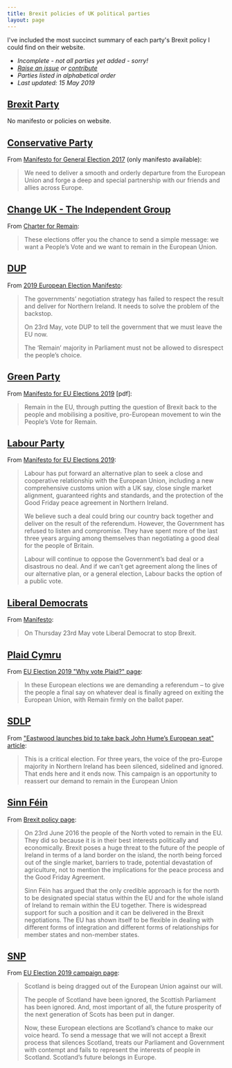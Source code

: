 ```yaml
---
title: Brexit policies of UK political parties
layout: page
---
```


I've included the most succinct summary of each party's Brexit policy I could find on their website.

* _Incomplete - not all parties yet added - sorry!_
* _[Raise an issue](https://github.com/floehopper/eu-elections-2019/issues) or [contribute](https://github.com/floehopper/eu-elections-2019/pulls)_
* _Parties listed in alphabetical order_
* _Last updated: 15 May 2019_

## [Brexit Party](https://thebrexitparty.org/)

No manifesto or policies on website.


## [Conservative Party](https://www.conservatives.com/)

From [Manifesto for General Election 2017](https://www.conservatives.com/manifesto) (only manifesto available):

> We need to deliver a smooth and orderly departure from the European Union and forge a deep and special partnership with our friends and allies across Europe.


## [Change UK - The Independent Group](https://voteforchange.uk/)

From [Charter for Remain](https://voteforchange.uk/charter-for-remain/):

> These elections offer you the chance to send a simple message: we want a People’s Vote and we want to remain in the European Union.


## [DUP](http://www.mydup.com/)

From [2019 European Election Manifesto](http://www.mydup.com/images/uploads/publications/European_manifesto_-_Final.pdf):

> The governments’ negotiation strategy has failed to respect the result and deliver for Northern Ireland. It needs to solve the problem of the backstop.
>
> On 23rd May, vote DUP to tell the government that we must leave the EU now.
>
> The ‘Remain’ majority in Parliament must not be allowed to disrespect the people’s choice.


## [Green Party](https://www.greenparty.org.uk/)

From [Manifesto for EU Elections 2019](https://www.greenparty.org.uk/assets/images/national-site/eu-2019/eu-manifesto-online-19-05-13.pdf) [pdf]:

> Remain in the EU, through putting the question of Brexit back to the people and mobilising a positive, pro-European movement to win the People’s Vote for Remain.


## [Labour Party](https://labour.org.uk/)

From [Manifesto for EU Elections 2019](https://labour.org.uk/manifesto/transforming-britain-and-europe/):

> Labour has put forward an alternative plan to seek a close and cooperative relationship with the European Union, including a new comprehensive customs union with a UK say, close single market alignment, guaranteed rights and standards, and the protection of the Good Friday peace agreement in Northern Ireland.
>
> We believe such a deal could bring our country back together and deliver on the result of the referendum. However, the Government has refused to listen and compromise. They have spent more of the last three years arguing among themselves than negotiating a good deal for the people of Britain.
>
> Labour will continue to oppose the Government’s bad deal or a disastrous no deal. And if we can’t get agreement along the lines of our alternative plan, or a general election, Labour backs the option of a public vote.


## [Liberal Democrats](https://www.libdems.org.uk/)

From [Manifesto](https://www.libdems.org.uk/manifesto):

> On Thursday 23rd May vote Liberal Democrat to stop Brexit.


## [Plaid Cymru](https://www.partyof.wales/)

From [EU Election 2019 "Why vote Plaid?" page](https://www.partyof.wales/plaid_europe):

> In these European elections we are demanding a referendum – to give the people a final say on whatever deal is finally agreed on exiting the European Union, with Remain firmly on the ballot paper.


## [SDLP](http://www.sdlp.ie/)

From ["Eastwood launches bid to take back John Hume’s European seat" article](http://www.sdlp.ie/news/2019/eastwood-launches-bid-to-take-back-john-humes-european-seat/):

> This is a critical election. For three years, the voice of the pro-Europe majority in Northern Ireland has been silenced, sidelined and ignored. That ends here and it ends now. This campaign is an opportunity to reassert our demand to remain in the European Union


## [Sinn Féin](https://www.sinnfein.ie/)

From [Brexit policy page](https://www.sinnfein.ie/brexit):

> On 23rd June 2016 the people of the North voted to remain in the EU. They did so because it is in their best interests politically and economically. Brexit poses a huge threat to the future of the people of Ireland in terms of a land border on the island, the north being forced out of the single market, barriers to trade, potential devastation of agriculture, not to mention the implications for the peace process and the Good Friday Agreement.
>
> Sinn Féin has argued that the only credible approach is for the north to be designated special status within the EU and for the whole island of Ireland to remain within the EU together. There is widespread support for such a position and it can be delivered in the Brexit negotiations. The EU has shown itself to be flexible in dealing with different forms of integration and different forms of relationships for member states and non-member states.


## [SNP](https://www.snp.org/)

From [EU Election 2019 campaign page](https://www.snp.org/campaigns/eu-election-2019/):

> Scotland is being dragged out of the European Union against our will.
>
> The people of Scotland have been ignored, the Scottish Parliament has been ignored. And, most important of all, the future prosperity of the next generation of Scots has been put in danger.
>
> Now, these European elections are Scotland’s chance to make our voice heard. To send a message that we will not accept a Brexit process that silences Scotland, treats our Parliament and Government with contempt and fails to represent the interests of people in Scotland. Scotland’s future belongs in Europe.
